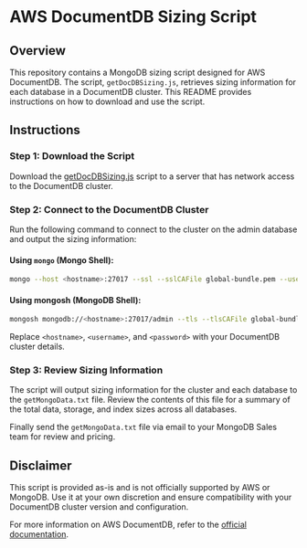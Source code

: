 # AWS DocumentDB Sizing Script

## Overview

This repository contains a MongoDB sizing script designed for AWS DocumentDB. The script, `getDocDBSizing.js`, retrieves sizing information for each database in a DocumentDB cluster. This README provides instructions on how to download and use the script.

## Instructions

### Step 1: Download the Script

Download the [getDocDBSizing.js]([https://raw.githubusercontent.com/itchap/mongodb-guides/main/Sizing%20Scripts/getDocDBSizing.js](https://github.com/itchap/mongodb-guides/blob/main/Sizing%20Scripts/AWS%20DocumentDB/getDocDBSizing.js)) script to a server that has network access to the DocumentDB cluster.

### Step 2: Connect to the DocumentDB Cluster

Run the following command to connect to the cluster on the admin database and output the sizing information:

#### Using `mongo` (Mongo Shell):
```bash
mongo --host <hostname>:27017 --ssl --sslCAFile global-bundle.pem --username <username> --password <password> getMongoData.js > getMongoData.txt
```
#### Using mongosh (MongoDB Shell):
```bash
mongosh mongodb://<hostname>:27017/admin --tls --tlsCAFile global-bundle.pem -u <username> -p <password> getMongoData.js > getMongoData.txt
```
Replace `<hostname>`, `<username>`, and `<password>` with your DocumentDB cluster details.

### Step 3: Review Sizing Information

The script will output sizing information for the cluster and each database to the `getMongoData.txt` file. Review the contents of this file for a summary of the total data, storage, and index sizes across all databases.

Finally send the `getMongoData.txt` file via email to your MongoDB Sales team for review and pricing.  

## Disclaimer

This script is provided as-is and is not officially supported by AWS or MongoDB. Use it at your own discretion and ensure compatibility with your DocumentDB cluster version and configuration.

For more information on AWS DocumentDB, refer to the [official documentation](https://docs.aws.amazon.com/documentdb/latest/developerguide/what-is.html).

